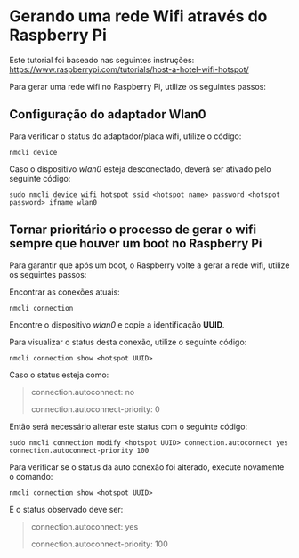 # Gerando uma rede Wifi através do Raspberry Pi

Este tutorial foi baseado nas seguintes instruções: https://www.raspberrypi.com/tutorials/host-a-hotel-wifi-hotspot/

Para gerar uma rede wifi no Raspberry Pi, utilize os seguintes passos:

## Configuração do adaptador Wlan0
Para verificar o status do adaptador/placa wifi, utilize o código:
```
nmcli device
```

Caso o dispositivo *wlan0* esteja desconectado, deverá ser ativado pelo seguinte código:
```
sudo nmcli device wifi hotspot ssid <hotspot name> password <hotspot password> ifname wlan0
```

## Tornar prioritário o processo de gerar o wifi sempre que houver um boot no Raspberry Pi

Para garantir que após um boot, o Raspberry volte a gerar a rede wifi, utilize os seguintes passos:

Encontrar as conexões atuais:
```
nmcli connection
```

Encontre o dispositivo *wlan0* e copie a identificação **UUID**.

Para visualizar o status desta conexão, utilize o seguinte código:
```
nmcli connection show <hotspot UUID>
```

Caso o status esteja como:
> connection.autoconnect:                 no
> 
> connection.autoconnect-priority:        0

Então será necessário alterar este status com o seguinte código:
```
sudo nmcli connection modify <hotspot UUID> connection.autoconnect yes connection.autoconnect-priority 100
```

Para verificar se o status da auto conexão foi alterado, execute novamente o comando:
```
nmcli connection show <hotspot UUID>
```

E o status observado deve ser:
> connection.autoconnect:                 yes
> 
> connection.autoconnect-priority:        100
